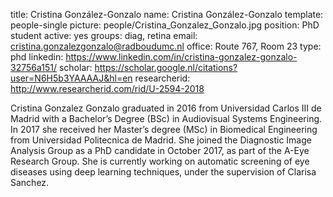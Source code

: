 title: Cristina González-Gonzalo
name: Cristina González-Gonzalo
template: people-single
picture: people/Cristina_Gonzalez_Gonzalo.jpg
position: PhD student
active: yes
groups: diag, retina
email: cristina.gonzalezgonzalo@radboudumc.nl
office: Route 767, Room 23
type: phd
linkedin: https://www.linkedin.com/in/cristina-gonzalez-gonzalo-32756a151/
scholar: https://scholar.google.nl/citations?user=N6H5b3YAAAAJ&hl=en
researcherid: http://www.researcherid.com/rid/U-2594-2018

Cristina Gonzalez Gonzalo graduated in 2016 from Universidad Carlos III de Madrid with a Bachelor’s Degree (BSc) in Audiovisual Systems Engineering. In 2017 she received her Master’s degree (MSc) in Biomedical Engineering from Universidad Politecnica de Madrid. She joined the Diagnostic Image Analysis Group as a PhD candidate in October 2017, as part of the A-Eye Research Group. She is currently working on automatic screening of eye diseases using deep learning techniques, under the supervision of Clarisa Sanchez.
